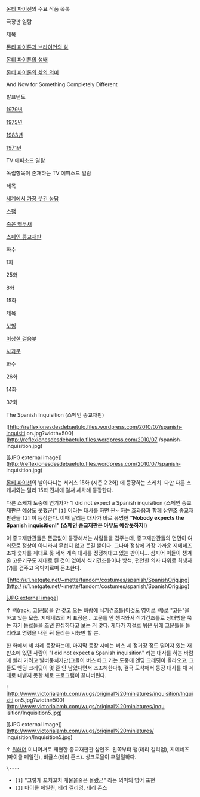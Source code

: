 [몬티 파이선](%EB%AA%AC%ED%8B%B0%20%ED%8C%8C%EC%9D%B4%EC%84%A0.md)의 주요 작품 목록

극장판 일람

제목

[몬티 파이톤과 브라이언의 삶](%EB%AA%AC%ED%8B%B0%20%ED%8C%8C%EC%9D%B4%ED%86%A4%EA%B3%BC%20%EB%B8%8C%EB%9D%BC%EC%9D%B4%EC%96%B8%EC%9D%98%20%EC%82%B6.md)

[몬티 파이튼의 성배](%EB%AA%AC%ED%8B%B0%20%ED%8C%8C%EC%9D%B4%ED%8A%BC%EC%9D%98%20%EC%84%B1%EB%B0%B0.md)

[몬티 파이톤의 삶의 의미](%EB%AA%AC%ED%8B%B0%20%ED%8C%8C%EC%9D%B4%ED%86%A4%EC%9D%98%20%EC%82%B6%EC%9D%98%20%EC%9D%98%EB%AF%B8.md)

And Now for Something Completely Different

발표년도

[1979년](1979%EB%85%84.md)

[1975년](1975%EB%85%84.md)

[1983년](1983%EB%85%84.md)

[1971년](1971%EB%85%84.md)

TV 에피소드 일람

독립항목이 존재하는 TV 에피소드 일람

제목

[세계에서 가장 웃긴 농담](%EC%84%B8%EA%B3%84%EC%97%90%EC%84%9C%20%EA%B0%80%EC%9E%A5%20%EC%9B%83%EA%B8%B4%20%EB%86%8D%EB%8B%B4.md)

[스팸](%EC%8A%A4%ED%8C%B8%28%EB%AA%AC%ED%8B%B0%20%ED%8C%8C%EC%9D%B4%EC%84%A0%20%EC%8A%A4%EC%BC%80%EC%B9%98%29.md)

[죽은 앵무새](%EC%A3%BD%EC%9D%80%20%EC%95%B5%EB%AC%B4%EC%83%88.md)

[스페인 종교재판](%EC%8A%A4%ED%8E%98%EC%9D%B8%20%EC%A2%85%EA%B5%90%EC%9E%AC%ED%8C%90.md)

화수

1화

25화

8화

15화

제목

[보험](%EB%B3%B4%ED%97%98%28%EB%AA%AC%ED%8B%B0%20%ED%8C%8C%EC%9D%B4%EC%84%A0%20%EC%8A%A4%EC%BC%80%EC%B9%98%29.md)

[이상한 걸음부](Ministry%20of%20Silly%20Walks.md)

[사과문](%EC%82%AC%EA%B3%BC%EB%AC%B8%28%EB%AA%AC%ED%8B%B0%20%ED%8C%8C%EC%9D%B4%EC%84%A0%20%EC%8A%A4%EC%BC%80%EC%B9%98%29.md)

화수

26화

14화

32화

  
The Spanish Inquisition (스페인 종교재판)

![http://reflexionesdesdebaetulo.files.wordpress.com/2010/07/spanish-inquisiti
on.jpg?width=500](http://reflexionesdesdebaetulo.files.wordpress.com/2010/07
/spanish-inquisition.jpg)

[[JPG external
image]](http://reflexionesdesdebaetulo.files.wordpress.com/2010/07/spanish-
inquisition.jpg)

[몬티 파이선](%EB%AA%AC%ED%8B%B0%20%ED%8C%8C%EC%9D%B4%EC%84%A0.md)의 날아다니는 서커스
15화 (시즌 2 2화) 에 등장하는 스케치. 다만 다른 스케치와는 달리 15화 전체에 걸쳐 세차례 등장한다.

다른 스케치 도중에 연기자가 "I did not expect a Spanish inquisition (스페인 종교재판은 예상도 못했군)"
`[1]` 이라는 대사를 하면 짠~ 하는 효과음과 함께 삼인조 종교재판관들 `[2]` 이 등장한다. 이때 날리는 대사가 바로 유명한
**"Nobody expects the Spanish inquisition!" (스페인 종교재판은 아무도 예상못하지!)**

이 종교재판관들은 뜬금없이 등장해서는 사람들을 겁주는데, 종교재판관들의 면면이 여러모로 정상이 아니라서 무섭지 않고 웃길 뿐이다. 그나마
정상에 가장 가까운 지메네즈조차 숫자를 제대로 못 세서 계속 대사를 정정해대고 있는 판이니... 심지어 이들이 챙겨온 고문기구도 제대로 된
것이 없어서 식기건조틀이나 방석, 편안한 의자 따위로 희생자(?)를 겁주고 윽박지르며 문초한다.

![http://u1.netgate.net/~mette/fandom/costumes/spanish/SpanishOrig.jpg](http:/
/u1.netgate.net/~mette/fandom/costumes/spanish/SpanishOrig.jpg)

[[JPG external
image]](http://u1.netgate.net/~mette/fandom/costumes/spanish/SpanishOrig.jpg)

  
↑ 랙(rack, 고문틀)을 안 갖고 오는 바람에 식기건조틀(이것도 영어로 랙)로 "고문"을 하고 있는 모습. 지메네즈의 저 표정은...
고문틀 안 챙겨와서 식기건조틀로 상대방을 묶는 자기 동료들을 조낸 한심하다고 보는 거 맞다. 게다가 저걸로 묶은 뒤에 고문틀을 돌리라고
명령을 내린 뒤 돌리는 시늉만 할 뿐.

한 화에서 세 차례 등장하는데, 마지막 등장 시에는 버스 세 정거장 정도 떨어져 있는 재판소에 있던 사람이 "I did not expect
a Spanish inquisition" 라는 대사를 하는 바람에 빨리 가려고 발버둥치지만(그들이 버스 타고 가는 도중에 엔딩 크레딧이
올라오고, 그들도 엔딩 크레딧이 몇 줄 안 남았다면서 초조해한다!), 결국 도착해서 등장 대사를 채 제대로 내뱉지 못한 채로 프로그램이
끝나버린다.

![http://www.victorialamb.com/wugs/original%20miniatures/inquisition/Inquisiti
on5.jpg?width=500](http://www.victorialamb.com/wugs/original%20miniatures/inqu
isition/Inquisition5.jpg)

[[JPG external image]](http://www.victorialamb.com/wugs/original%20miniatures/
inquisition/Inquisition5.jpg)

  
↑ [워해머](%EC%9B%8C%ED%95%B4%EB%A8%B8.md) 미니어쳐로 재현한 종교재판관 삼인조. 왼쪽부터 팽(테리
길리엄), 지메네즈(마이클 페일린), 비글스(테리 존스). 싱크로율이 후덜덜하다.

`\----`

  * `[1]` "그렇게 꼬치꼬치 캐물을줄은 몰랐군" 라는 의미의 영어 표현
  * `[2]` 마이클 페일린, 테리 길리엄, 테리 존스

